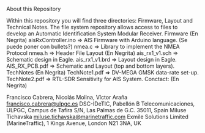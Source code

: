 About this Repository

Within this repository you will find three directories: Firmware, Layout and Technical Notes. The file system repository allows access to files to develop an Automatic Identification System Modular Receiver.
Firmware (En Negrita)
aisRxController.ino =>  AIS Firmware  with Arduino language.    (Se puede poner con bullets?)
nmea.c              =>  Library to implement the NMEA Protocol
nmea.h              =>  Header File 
Layout (En Negrita)
ais_rx1_v1.sch      =>  Schematic design in Eagle.
ais_rx1_v1.brd      =>  Layout design in Eagle.
AIS_RX_PCB.pdf      =>  Schematic and Layout (top and bottom layers).
TechNotes (En Negrita)
TechNote1.pdf       =>  DV-MEGA GMSK data-rate set-up.
TechNote2.pdf       =>  RTL-SDR Sensitivity for AIS System.
Conctact: (En Negrita)
 
Francisco Cabrera, Nicolás Molina, Víctor Araña
francisco.cabrera@ulpgc.es
DSC-IDeTIC, Pabellón B Telecomunicaciones,
ULPGC, Campus de Tafira S/N,
Las Palmas de G.C. 35011, Spain
Miluse Tichavska
miluse.tichavska@marinetraffic.com
Exmile Solutions Limited (MarineTraffic),
1 Kings Avenue,
London N21 3NA, UK

